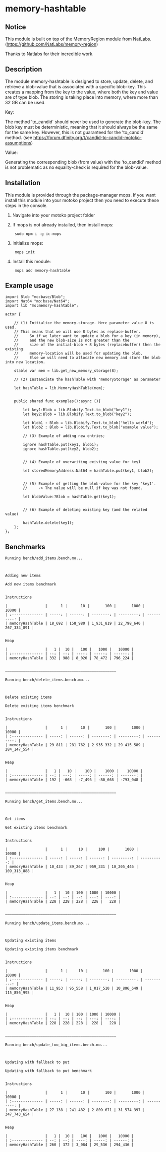 # memory-hashtable

## Notice

This module is built on top of the MemoryRegion module from NatLabs. (https://github.com/NatLabs/memory-region)

Thanks to Natlabs for their incredible work.

## Description
The module memory-hashtable is designed to store, update, delete, and retrieve a blob-value that is associated with a specific blob-key. This creates a mapping from the key to the value, where both the key and value are of type blob. The storing is taking place into memory, where more than 32 GB can be used.

Key:

The method 'to_candid' should never be used to generate the blob-key. The blob key must be deterministic, meaning that it should always be the same for the same key. However, this is not guaranteed for the 'to_candid' method.
(see https://forum.dfinity.org/t/candid-to-candid-motoko-assumptions)


Value:

Generating the corresponding blob (from value) with the 'to_candid' method is not problematic as no equality-check is required
for the blob-value.

## Installation

This module is provided through the package-manager mops. If you want install this module into your motoko project then you need to execute these steps in the console.

1) Navigate into your motoko project folder

2) If mops is not already installed, then install mops:

        sudo npm i -g ic-mops

3) Initialize mops:

        mops init

3) Install this module:

	    mops add memory-hashtable


## Example usage


    import Blob "mo:base/Blob";
    import Nat64 "mo:base/Nat64";
    import lib "mo:memory-hashtable";

    actor {

        // (1) Initialize the memory-storage. Here parameter value 8 is used. 
        // This means that we will use 8 bytes as replace-buffer.
        //     So if we later want to update a blob for a key (in memory), 
        //     and the new blob-size is not greater than the
        //     size of the initial-blob + 8 bytes (replacebuffer) then the existing 
        //     memory-location will be used for updating the blob.
        //     Else we will need to allocate new memory and store the blob into new location.

        stable var mem = lib.get_new_memory_storage(8);
        
        // (2) Instanciate the hashTable with 'memoryStorage' as parameter
        
        let hashTable = lib.MemoryHashTable(mem);
        

        public shared func examples():async (){

            let key1:Blob = lib.Blobify.Text.to_blob("key1");
            let key2:Blob = lib.Blobify.Text.to_blob("key2");

            let blob1 : Blob = lib.Blobify.Text.to_blob("hello world");
            let blob2 : Blob = lib.Blobify.Text.to_blob("example value");
            
            // (3) Example of adding new entries;
            
            ignore hashTable.put(key1, blob1);
            ignore hashTable.put(key2, blob2);


            // (4) Example of overwriting existing value for key1
            
            let storedMemoryAddress:Nat64 = hashTable.put(key1, blob2);


            // (5) Example of getting the blob-value for the key 'key1'.
            //     -> The value will be null if key was not found.
            
            let blobValue:?Blob = hashTable.get(key1);


            // (6) Example of deleting existing key (and the related value)
            
            hashTable.delete(key1);
        };
    };


## Benchmarks

    Running bench/add_items.bench.mo...



    Adding new items

    Add new items benchmark


    Instructions

    |                 |      1 |      10 |       100 |       1000 |       10000 |
    | :-------------- | -----: | ------: | --------: | ---------: | ----------: |
    | memoryHashTable | 18_692 | 158_980 | 1_931_819 | 22_798_640 | 267_334_891 |


    Heap

    |                 |   1 |  10 |   100 |   1000 |   10000 |
    | :-------------- | --: | --: | ----: | -----: | ------: |
    | memoryHashTable | 332 | 988 | 8_020 | 78_472 | 796_224 |


    ——————————————————————————————————————————————————

    Running bench/delete_items.bench.mo...



    Delete existing items

    Delete existing items benchmark


    Instructions

    |                 |      1 |      10 |       100 |       1000 |       10000 |
    | :-------------- | -----: | ------: | --------: | ---------: | ----------: |
    | memoryHashTable | 29_811 | 281_762 | 2_935_332 | 29_415_589 | 284_147_554 |


    Heap

    |                 |   1 |   10 |    100 |    1000 |    10000 |
    | :-------------- | --: | ---: | -----: | ------: | -------: |
    | memoryHashTable | 192 | -668 | -7_496 | -80_668 | -793_048 |


    ——————————————————————————————————————————————————

    Running bench/get_items.bench.mo...



    Get items

    Get existing items benchmark


    Instructions

    |                 |      1 |     10 |     100 |       1000 |       10000 |
    | :-------------- | -----: | -----: | ------: | ---------: | ----------: |
    | memoryHashTable | 10_433 | 89_267 | 959_331 | 10_205_446 | 109_313_888 |


    Heap

    |                 |   1 |  10 | 100 | 1000 | 10000 |
    | :-------------- | --: | --: | --: | ---: | ----: |
    | memoryHashTable | 228 | 228 | 228 |  228 |   228 |


    ——————————————————————————————————————————————————

    Running bench/update_items.bench.mo...



    Updating existing items

    Updating existing items benchmark


    Instructions

    |                 |      1 |     10 |       100 |       1000 |       10000 |
    | :-------------- | -----: | -----: | --------: | ---------: | ----------: |
    | memoryHashTable | 11_953 | 95_558 | 1_017_510 | 10_806_649 | 115_856_995 |


    Heap

    |                 |   1 |  10 | 100 | 1000 | 10000 |
    | :-------------- | --: | --: | --: | ---: | ----: |
    | memoryHashTable | 228 | 228 | 228 |  228 |   228 |


    ——————————————————————————————————————————————————

    Running bench/update_too_big_items.bench.mo...



    Updating with fallback to put

    Updating with fallback to put benchmark


    Instructions

    |                 |      1 |      10 |       100 |       1000 |       10000 |
    | :-------------- | -----: | ------: | --------: | ---------: | ----------: |
    | memoryHashTable | 27_138 | 241_482 | 2_809_671 | 31_574_397 | 347_743_654 |


    Heap

    |                 |   1 |  10 |   100 |   1000 |   10000 |
    | :-------------- | --: | --: | ----: | -----: | ------: |
    | memoryHashTable | 260 | 372 | 3_084 | 29_536 | 294_436 |







